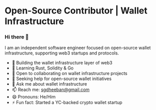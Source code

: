 # Open-Source Contributor | Wallet Infrastructure

### Hi there 👋

I am an independent software engineer focused on open-source wallet infrastructure, supporting web3 startups and protocols.

- 🔭 Building the wallet infrastructure layer of web3  
- 🌱 Learning Rust, Solidity & Go  
- 👯 Open to collaborating on wallet infrastructure projects  
- 🤔 Seeking help for open-source wallet initiatives  
- 💬 Ask me about wallet infrastructure  
- 📫 Reach me: sgdheeban@gmail.com  
- 😄 Pronouns: He/Him  
- ⚡ Fun fact: Started a YC-backed crypto wallet startup  

<!--
**sgdheeban/sgdheeban** is a ✨ _special_ ✨ repository because its `README.md` (this file) appears on your GitHub profile.

Here are some ideas to get you started:

- 🔭 I’m currently working on ...
- 🌱 I’m currently learning ...
- 👯 I’m looking to collaborate on ...
- 🤔 I’m looking for help with ...
- 💬 Ask me about ...
- 📫 How to reach me: ...
- 😄 Pronouns: ...
- ⚡ Fun fact: ...
-->
